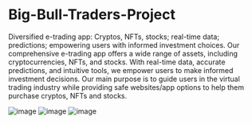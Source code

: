 # Big-Bull-Traders-Project
Diversified e-trading app: Cryptos, NFTs, stocks; real-time data; predictions; empowering users with informed investment choices. 
Our comprehensive e-trading app offers a wide range of assets, including cryptocurrencies, NFTs, and stocks. With real-time data, accurate predictions, and intuitive tools, we empower users to make informed investment decisions. Our main purpose is to guide users in the virtual trading industry while providing safe websites/app options to help them purchase cryptos, NFTs and stocks.

![image](https://github.com/kyrathecoder/Big-Bull-Traders-Project/assets/111743343/0b5c9e77-5bc4-4359-9d20-7bb51b45046d) ![image](https://github.com/kyrathecoder/Big-Bull-Traders-Project/assets/111743343/e37f1d00-8f5f-4550-9629-d808aa4df858) ![image](https://github.com/kyrathecoder/Big-Bull-Traders-Project/assets/111743343/f19df432-7518-4a69-b8e2-817c9e69db80)


